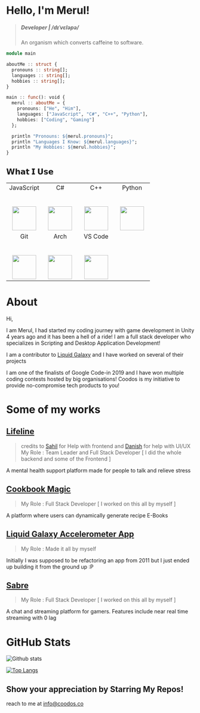 # Hello, I'm Merul!

> ##### Developer | /dɪˈvɛləpə/
> An organism which converts caffeine to software.

```julia
module main

aboutMe :: struct {
  pronouns :: string[];
  languages :: string[];
  hobbies :: string[];
}

main :: func(): void {
  merul :: aboutMe = {
    pronouns: ["He", "Him"],
    languages: ["JavaScript", "C#", "C++", "Python"],
    hobbies: ["Coding", "Gaming"]
  };

  println "Pronouns: ${merul.pronouns}";
  println "Languages I Know: ${merul.languages}";
  println "My Hobbies: ${merul.hobbies}";
}
```

## 𝗪𝗵𝗮𝘁 𝗜 𝗨𝘀𝗲

<table>
  <tbody>
    <tr valign="top">
      <td width="25%" align="center">
        <span>JavaScript</span><br><br><br>
        <img height="64px" src="https://upload.wikimedia.org/wikipedia/commons/6/6a/JavaScript-logo.png">
      </td>
      <td width="25%" align="center">
        <span>C#</span><br><br><br>
        <img height="64px" src="https://cdn.svgporn.com/logos/c-sharp.svg">
      </td>
      <td width="25%" align="center">
        <span>C++</span><br><br><br>
        <img height="64px" src="https://upload.wikimedia.org/wikipedia/commons/thumb/1/18/ISO_C%2B%2B_Logo.svg/306px-ISO_C%2B%2B_Logo.svg.png">
      </td>
      <td width="25%" align="center">
        <span>Python</span><br><br><br>
        <img height="64px" src="https://cdn.svgporn.com/logos/python.svg">
      </td>
    </tr>
    <tr valign="top">
      <td width="25%" align="center">
        <span>Git</span><br><br><br>
        <img height="64px" src="https://cdn.svgporn.com/logos/git-icon.svg">
      </td>
      <td width="25%" align="center">
        <span>Arch</span><br><br><br>
        <img height="64px" src="https://cdn0.iconfinder.com/data/icons/flat-round-system/512/archlinux-512.png">
      </td>
      <td width="25%" align="center">
        <span>VS Code</span><br><br><br>
        <img height="64px" src="https://cdn.svgporn.com/logos/visual-studio-code.svg">
      </td>
    </tr>
  </tbody>
</table>

# About 
Hi,

I am Merul, I had started my coding journey with game development in Unity 4 years ago and it has been a hell of a ride! I am a full stack developer who specializes in Scripting and Desktop Application Development! 

I am a contributor to [Liquid Galaxy](www.liquidgalaxy.eu) and I have worked on several of their projects

I am one of the finalists of Google Code-in 2019 and I have won multiple coding contests hosted by big organisations! Coodos is my initiative to provide no-compromise tech products to you!

# Some of my works

## [Lifeline](https://lifeline-codehack.herokuapp.com/)
> credits to [Sahil](https://github.com/sahil2004/) for Help with frontend and [Danish](https://github.com/danishsinghsethi/) for help with UI/UX <br>
> My Role : Team Leader and Full Stack Developer [ I did the whole backend and some of the Frontend ]

A mental health support platform made for people to talk and relieve stress

## [Cookbook Magic](https://cookbookmagic.herokuapp.com/)
> My Role : Full Stack Developer [ I worked on this all by myself ]

A platform where users can dynamically generate recipe E-Books

## [Liquid Galaxy Accelerometer App](https://github.com/coodos/liquidGalaxyAccelerometerCapture)
> My Role : Made it all by myself

Initially I was supposed to be refactoring an app from 2011 but I just ended up building it from the ground up :P


## [Sabre](https://sabre-beta.herokuapp.com/)
> My Role : Full Stack Developer [ I worked on this all by myself ]

A chat and streaming platform for gamers. Features include near real time streaming with 0 lag


# GitHub Stats

![Github stats](https://github-readme-stats.vercel.app/api?username=coodos&show_icons=true&hide_border=true&theme=dark)

[![Top Langs](https://github-readme-stats.vercel.app/api/top-langs/?username=coodos&theme=dark)](https://github.com/anuraghazra/github-readme-stats)

## Show your appreciation by Starring My Repos!

reach to me at info@coodos.co

